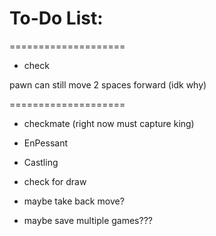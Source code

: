 # To-Do List:

====================
- check

pawn can still move 2 spaces forward (idk why)

====================


- checkmate (right now must capture king)
- EnPessant
- Castling

- check for draw


- maybe take back move?
- maybe save multiple games???



